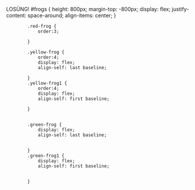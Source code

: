 LOSÜNG!
       #frogs {
  				height: 800px;
  			  margin-top: -800px;
  				display: flex;
  				justify-content: space-around;
  				align-items: center;
  			}
  
  			.red-frog {
  				order:3;
   
  			}
  
  			.yellow-frog {
  				order:4;
  				display: flex;
  				align-self: last baseline;
  
  			}
  			.yellow-frog1 {
  				order:4;
  				display: flex;
  				align-self: first baseline;
  
  			}
  			
  
  			.green-frog {
  				display: flex;
  				align-self: last baseline;
  				
  
  			}
  			.green-frog1 {
  				display: flex;
  				align-self: first baseline;
  				
  
  			}
